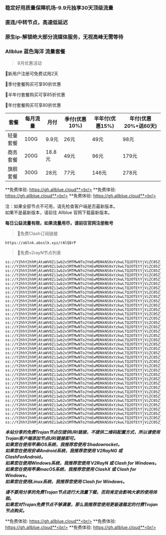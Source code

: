 ### 稳定好用质量保障机场-9.9元独享30天顶级流量
### 直连/中转节点，高速低延迟
### 原生ip-解锁绝大部分流媒体服务，无视高峰无需等待

### Allblue 蓝色海洋 流量套餐
> 8月优惠活动

🚀新用户注册可免费试用2天

🚀季付套餐购买可享90折优惠

🚀半年付套餐购买可享85折优惠

🚀年付套餐购买可享80折优惠

| 套餐 | 每月流量 | 月付 | 季付(优惠10%) | 半年付(优惠15%) | 年付(优惠20%+送60天) |
| --- | ----- | --- | --------- | ---------- | ------------- |
| 轻量套餐 | 100G | 9.9元 | 26元 | 49元 |  98元 |
| 商务套餐 | 200G | 18.8元 | 49元 | 96元 |  179元 |
| 旗舰套餐 | 300G | 28元 | 77元 | 146元 |  278元 |

**免费体验: https://gh.allblue.cloud**<br/>
**免费体验: https://gh.allblue.cloud**<br/>
**免费体验: https://gh.allblue.cloud**<br/>

注：如果全部节点不可用，请先检查客户端是否最新版本。<br/>
如果不是最新版本，请前往 Allblue 官网下载最新版本。


**每日公益流量有限，如果流量用尽，请前往官网注册账号**
      

>🚀免费Clash订阅链接

```
https://ablnk.absslk.xyz/rAlQ8rP
```


>🚀免费v2rayN节点列表

```
ss://Y2hhY2hhMjAtaWV0Zi1wb2x5MTMwNTo2YmEwMDNkNS0xYzkwLTQ2OTEtYjViZC05Zjc1ZjA0M2VmMjM@free.2weradf.xyz:36141#%E5%89%A9%E4%BD%99%E6%B5%81%E9%87%8F%EF%BC%9A10%20GB
ss://Y2hhY2hhMjAtaWV0Zi1wb2x5MTMwNTo2YmEwMDNkNS0xYzkwLTQ2OTEtYjViZC05Zjc1ZjA0M2VmMjM@free.2weradf.xyz:36141#%E5%A5%97%E9%A4%90%E5%88%B0%E6%9C%9F%EF%BC%9A%E9%95%BF%E6%9C%9F%E6%9C%89%E6%95%88
ss://Y2hhY2hhMjAtaWV0Zi1wb2x5MTMwNTo2YmEwMDNkNS0xYzkwLTQ2OTEtYjViZC05Zjc1ZjA0M2VmMjM@free.2weradf.xyz:36141#%E6%97%A0%E6%B3%95%E4%BD%BF%E7%94%A8%E8%AF%B7%E6%9D%A5%E5%AE%98%E7%BD%91%E6%9B%B4%E6%96%B0%E8%AE%A2%E9%98%85
ss://Y2hhY2hhMjAtaWV0Zi1wb2x5MTMwNTo2YmEwMDNkNS0xYzkwLTQ2OTEtYjViZC05Zjc1ZjA0M2VmMjM@free.2weradf.xyz:36141#%E4%BD%BF%E7%94%A8%E5%89%8D%E8%AF%B7%E5%8D%B8%E8%BD%BD%E5%8F%8D%E8%AF%88app
ss://Y2hhY2hhMjAtaWV0Zi1wb2x5MTMwNTo2YmEwMDNkNS0xYzkwLTQ2OTEtYjViZC05Zjc1ZjA0M2VmMjM@free.2weradf.xyz:36141#%E6%B0%B8%E4%B9%85%E5%9F%9F%E5%90%8D%E5%8F%91%E5%B8%83%E9%A1%B5%EF%BC%9Aabpubs.xyz
ss://Y2hhY2hhMjAtaWV0Zi1wb2x5MTMwNTo2YmEwMDNkNS0xYzkwLTQ2OTEtYjViZC05Zjc1ZjA0M2VmMjM@free.2weradf.xyz:36141#%E5%AE%98%E7%BD%91%E5%9C%B0%E5%9D%80%EF%BC%9Aa.allbluess.pro
ss://Y2hhY2hhMjAtaWV0Zi1wb2x5MTMwNTo2YmEwMDNkNS0xYzkwLTQ2OTEtYjViZC05Zjc1ZjA0M2VmMjM@free.2weradf.xyz:36141#%E6%B0%B8%E4%B9%85%E4%B8%AD%E6%96%87%E5%9F%9F%E5%90%8D%EF%BC%9A%E8%93%9D%E8%89%B2%E6%B5%B7%E6%B4%8B.xyz
ss://Y2hhY2hhMjAtaWV0Zi1wb2x5MTMwNTo2YmEwMDNkNS0xYzkwLTQ2OTEtYjViZC05Zjc1ZjA0M2VmMjM@free.2weradf.xyz:36141#%F0%9F%87%AD%F0%9F%87%B0%20%E9%A6%99%E6%B8%AF%2001%20%7C%201x%20HK
ss://Y2hhY2hhMjAtaWV0Zi1wb2x5MTMwNTo2YmEwMDNkNS0xYzkwLTQ2OTEtYjViZC05Zjc1ZjA0M2VmMjM@free.2weradf.xyz:36143#%F0%9F%87%AD%F0%9F%87%B0%20%E9%A6%99%E6%B8%AF%2002%20%7C%201x%20HK
ss://Y2hhY2hhMjAtaWV0Zi1wb2x5MTMwNTo2YmEwMDNkNS0xYzkwLTQ2OTEtYjViZC05Zjc1ZjA0M2VmMjM@free.2weradf.xyz:36145#%F0%9F%87%AD%F0%9F%87%B0%20%E9%A6%99%E6%B8%AF%E4%BD%8F%E5%AE%85IP%2003%20%7C%201x%20HK
ss://Y2hhY2hhMjAtaWV0Zi1wb2x5MTMwNTo2YmEwMDNkNS0xYzkwLTQ2OTEtYjViZC05Zjc1ZjA0M2VmMjM@free.2weradf.xyz:36241#%F0%9F%87%B9%F0%9F%87%BC%20%E5%8F%B0%E6%B9%BE%2001%20%7C%201x%20TW
ss://Y2hhY2hhMjAtaWV0Zi1wb2x5MTMwNTo2YmEwMDNkNS0xYzkwLTQ2OTEtYjViZC05Zjc1ZjA0M2VmMjM@free.2weradf.xyz:36243#%F0%9F%87%B9%F0%9F%87%BC%20%E5%8F%B0%E6%B9%BE%2002%20%7C%201x%20TW
ss://Y2hhY2hhMjAtaWV0Zi1wb2x5MTMwNTo2YmEwMDNkNS0xYzkwLTQ2OTEtYjViZC05Zjc1ZjA0M2VmMjM@free.2weradf.xyz:36245#%F0%9F%87%B9%F0%9F%87%BC%20%E5%8F%B0%E6%B9%BE%2003%20%7C%201x%20TW
ss://Y2hhY2hhMjAtaWV0Zi1wb2x5MTMwNTo2YmEwMDNkNS0xYzkwLTQ2OTEtYjViZC05Zjc1ZjA0M2VmMjM@free.2weradf.xyz:36111#%F0%9F%87%AF%F0%9F%87%B5%20%E6%97%A5%E6%9C%AC%2001%20%7C%201x%20JP
ss://Y2hhY2hhMjAtaWV0Zi1wb2x5MTMwNTo2YmEwMDNkNS0xYzkwLTQ2OTEtYjViZC05Zjc1ZjA0M2VmMjM@free.2weradf.xyz:36113#%F0%9F%87%AF%F0%9F%87%B5%20%E6%97%A5%E6%9C%AC%2002%20%7C%201x%20JP
ss://Y2hhY2hhMjAtaWV0Zi1wb2x5MTMwNTo2YmEwMDNkNS0xYzkwLTQ2OTEtYjViZC05Zjc1ZjA0M2VmMjM@free.2weradf.xyz:36115#%F0%9F%87%AF%F0%9F%87%B5%20%E6%97%A5%E6%9C%AC%2003%20%7C%201x%20JP
ss://Y2hhY2hhMjAtaWV0Zi1wb2x5MTMwNTo2YmEwMDNkNS0xYzkwLTQ2OTEtYjViZC05Zjc1ZjA0M2VmMjM@free.2weradf.xyz:36171#%F0%9F%87%B8%F0%9F%87%AC%20%E6%96%B0%E5%8A%A0%E5%9D%A1%2001%20%7C%201x%20SG
ss://Y2hhY2hhMjAtaWV0Zi1wb2x5MTMwNTo2YmEwMDNkNS0xYzkwLTQ2OTEtYjViZC05Zjc1ZjA0M2VmMjM@free.2weradf.xyz:36173#%F0%9F%87%B8%F0%9F%87%AC%20%E6%96%B0%E5%8A%A0%E5%9D%A1%2002%20%7C%201x%20SG
ss://Y2hhY2hhMjAtaWV0Zi1wb2x5MTMwNTo2YmEwMDNkNS0xYzkwLTQ2OTEtYjViZC05Zjc1ZjA0M2VmMjM@free.2weradf.xyz:36175#%F0%9F%87%B8%F0%9F%87%AC%20%E6%96%B0%E5%8A%A0%E5%9D%A1%2003%20%7C%201x%20SG
ss://Y2hhY2hhMjAtaWV0Zi1wb2x5MTMwNTo2YmEwMDNkNS0xYzkwLTQ2OTEtYjViZC05Zjc1ZjA0M2VmMjM@free.2weradf.xyz:36311#%F0%9F%87%B0%F0%9F%87%B7%20%E9%9F%A9%E5%9B%BD%2001%20%7C%201x%20KR
ss://Y2hhY2hhMjAtaWV0Zi1wb2x5MTMwNTo2YmEwMDNkNS0xYzkwLTQ2OTEtYjViZC05Zjc1ZjA0M2VmMjM@free.2weradf.xyz:36341#%F0%9F%87%B5%F0%9F%87%AD%20%E8%8F%B2%E5%BE%8B%E5%AE%BE%2001%20%7C%201x%20PH
ss://Y2hhY2hhMjAtaWV0Zi1wb2x5MTMwNTo2YmEwMDNkNS0xYzkwLTQ2OTEtYjViZC05Zjc1ZjA0M2VmMjM@free.2weradf.xyz:36211#%F0%9F%87%BA%F0%9F%87%B8%20%E7%BE%8E%E5%9B%BD%2001%20%7C%201x%20US%20Los%20Angeles
ss://Y2hhY2hhMjAtaWV0Zi1wb2x5MTMwNTo2YmEwMDNkNS0xYzkwLTQ2OTEtYjViZC05Zjc1ZjA0M2VmMjM@free.2weradf.xyz:36213#%F0%9F%87%BA%F0%9F%87%B8%20%E7%BE%8E%E5%9B%BD%E4%BD%8F%E5%AE%85IP%2002%20%7C%201x%20US%20Los%20Angeles
ss://Y2hhY2hhMjAtaWV0Zi1wb2x5MTMwNTo2YmEwMDNkNS0xYzkwLTQ2OTEtYjViZC05Zjc1ZjA0M2VmMjM@free.2weradf.xyz:36215#%F0%9F%87%BA%F0%9F%87%B8%20%E7%BE%8E%E5%9B%BD%2003%20%7C%201x%20US%20Washington
ss://Y2hhY2hhMjAtaWV0Zi1wb2x5MTMwNTo2YmEwMDNkNS0xYzkwLTQ2OTEtYjViZC05Zjc1ZjA0M2VmMjM@free.2weradf.xyz:36271#%F0%9F%87%AC%F0%9F%87%A7%20%E8%8B%B1%E5%9B%BD%E4%BD%8F%E5%AE%85IP%2001%20%7C%201x%20UK
ss://Y2hhY2hhMjAtaWV0Zi1wb2x5MTMwNTo2YmEwMDNkNS0xYzkwLTQ2OTEtYjViZC05Zjc1ZjA0M2VmMjM@free.2weradf.xyz:36721#%F0%9F%87%B2%F0%9F%87%BE%E9%A9%AC%E6%9D%A5%E8%A5%BF%E4%BA%9A%2001%20%7C%201x%20MY
ss://Y2hhY2hhMjAtaWV0Zi1wb2x5MTMwNTo2YmEwMDNkNS0xYzkwLTQ2OTEtYjViZC05Zjc1ZjA0M2VmMjM@free.2weradf.xyz:36741#%F0%9F%87%AE%F0%9F%87%B3%E8%A5%BF%E7%8F%AD%E7%89%99%2001%20%7C%201x%20ES
ss://Y2hhY2hhMjAtaWV0Zi1wb2x5MTMwNTo2YmEwMDNkNS0xYzkwLTQ2OTEtYjViZC05Zjc1ZjA0M2VmMjM@free.2weradf.xyz:36731#%F0%9F%87%B9%F0%9F%87%AD%E6%B3%B0%E5%9B%BD%2001%20%7C%201x%20TH
ss://Y2hhY2hhMjAtaWV0Zi1wb2x5MTMwNTo2YmEwMDNkNS0xYzkwLTQ2OTEtYjViZC05Zjc1ZjA0M2VmMjM@free.2weradf.xyz:36371#%F0%9F%87%AE%F0%9F%87%B3%20%E5%8D%B0%E5%BA%A6%2001%20%7C%201x%20IN
ss://Y2hhY2hhMjAtaWV0Zi1wb2x5MTMwNTo2YmEwMDNkNS0xYzkwLTQ2OTEtYjViZC05Zjc1ZjA0M2VmMjM@free.2weradf.xyz:36411#%F0%9F%87%A6%F0%9F%87%BA%20%E6%BE%B3%E5%A4%A7%E5%88%A9%E4%BA%9A%2001%20%7C%201x%20AU
ss://Y2hhY2hhMjAtaWV0Zi1wb2x5MTMwNTo2YmEwMDNkNS0xYzkwLTQ2OTEtYjViZC05Zjc1ZjA0M2VmMjM@free.2weradf.xyz:36441#%F0%9F%87%A8%F0%9F%87%A6%20%E5%8A%A0%E6%8B%BF%E5%A4%A7%2001%20%7C%201x%20CA
ss://Y2hhY2hhMjAtaWV0Zi1wb2x5MTMwNTo2YmEwMDNkNS0xYzkwLTQ2OTEtYjViZC05Zjc1ZjA0M2VmMjM@free.2weradf.xyz:36471#%F0%9F%87%A9%F0%9F%87%AA%20%E5%BE%B7%E5%9B%BD%2001%20%7C%201x%20DE
ss://Y2hhY2hhMjAtaWV0Zi1wb2x5MTMwNTo2YmEwMDNkNS0xYzkwLTQ2OTEtYjViZC05Zjc1ZjA0M2VmMjM@free.2weradf.xyz:36511#%F0%9F%87%B7%F0%9F%87%BA%20%E4%BF%84%E7%BD%97%E6%96%AF%2001%20%7C%201x%20RU
ss://Y2hhY2hhMjAtaWV0Zi1wb2x5MTMwNTo2YmEwMDNkNS0xYzkwLTQ2OTEtYjViZC05Zjc1ZjA0M2VmMjM@free.2weradf.xyz:36571#%F0%9F%87%B9%F0%9F%87%B7%20%E5%9C%9F%E8%80%B3%E5%85%B6%2001%20%7C%201x%20TR
ss://Y2hhY2hhMjAtaWV0Zi1wb2x5MTMwNTo2YmEwMDNkNS0xYzkwLTQ2OTEtYjViZC05Zjc1ZjA0M2VmMjM@free.2weradf.xyz:36611#%F0%9F%87%BA%F0%9F%87%A6%20%E4%B9%8C%E5%85%8B%E5%85%B0%2001%20%7C%201x%20UA
ss://Y2hhY2hhMjAtaWV0Zi1wb2x5MTMwNTo2YmEwMDNkNS0xYzkwLTQ2OTEtYjViZC05Zjc1ZjA0M2VmMjM@free.2weradf.xyz:36641#%F0%9F%87%BB%F0%9F%87%B3%20%E8%B6%8A%E5%8D%97%2001%20%7C%201x%20VN
ss://Y2hhY2hhMjAtaWV0Zi1wb2x5MTMwNTo2YmEwMDNkNS0xYzkwLTQ2OTEtYjViZC05Zjc1ZjA0M2VmMjM@free.2weradf.xyz:36671#%F0%9F%87%A7%F0%9F%87%B7%20%E5%B7%B4%E8%A5%BF%2001%20%7C%201x%20BR
ss://Y2hhY2hhMjAtaWV0Zi1wb2x5MTMwNTo2YmEwMDNkNS0xYzkwLTQ2OTEtYjViZC05Zjc1ZjA0M2VmMjM@free.2weradf.xyz:36211#%F0%9F%87%BA%F0%9F%87%B8%20%E7%BE%8E%E5%9B%BD%20%E3%80%90%E5%9B%BD%E5%A4%96%E7%9B%B4%E8%BF%9E%E3%80%91
```

***本站分享的免费Trojan节点仅提供URI链接，不提供二维码配置方式，所以请使用Trojan客户端添加节点URI链接即可。***<br/>
***如果您在使用苹果iOS系统，我推荐您使用 Shadowrocket。***<br/>
***如果您在使用安卓Android系统，我推荐您使用 V2RayNG 或 ClashForAndroid。***<br/>
***如果您在使用Windows系统，我推荐您使用 V2RayN 或 Clash  for Windows。***<br/>
***如果您在使用苹果macOS系统，我推荐您使用 ClashX 或 Clash  for Windows。***<br/>
***如果您在使用Linux系统，我推荐您使用 Clash for Windows。***<br/>

***请不要用分享的免费Trojan节点进行大流量下载，否则肯定会影响大家的使用体验。***<br/>
***如果您对Trojan免费节点不够满意，那么我推荐您使用更极速稳定的付费Trojan节点购买。***<br/>

**免费体验: https://gh.allblue.cloud**<br/>
**免费体验: https://gh.allblue.cloud**<br/>
**免费体验: https://gh.allblue.cloud**<br/>
